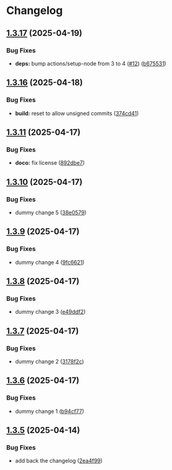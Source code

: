 # Changelog

## [1.3.17](https://github.com/jamiemoore/tools/compare/v1.3.16...v1.3.17) (2025-04-19)


### Bug Fixes

* **deps:** bump actions/setup-node from 3 to 4 ([#12](https://github.com/jamiemoore/tools/issues/12)) ([b675531](https://github.com/jamiemoore/tools/commit/b6755311fdc199f0def160dbc679825c2633d18f))

## [1.3.16](https://github.com/jamiemoore/tools/compare/v1.3.15...v1.3.16) (2025-04-18)


### Bug Fixes

* **build:** reset to allow unsigned commits ([374cd41](https://github.com/jamiemoore/tools/commit/374cd41fd0d6e783cd4eec2eff5498cc25fe99a0))

## [1.3.11](https://github.com/jamiemoore/tools/compare/v1.3.10...v1.3.11) (2025-04-17)


### Bug Fixes

* **doco:** fix license ([892dbe7](https://github.com/jamiemoore/tools/commit/892dbe76d813ab99f40f96e11d19e9cdab948f75))

## [1.3.10](https://github.com/jamiemoore/tools/compare/v1.3.9...v1.3.10) (2025-04-17)


### Bug Fixes

* dummy change 5 ([38e0579](https://github.com/jamiemoore/tools/commit/38e057919eb2f922a3ca99cd19af7e5de5b96d48))

## [1.3.9](https://github.com/jamiemoore/tools/compare/v1.3.8...v1.3.9) (2025-04-17)


### Bug Fixes

* dummy change 4 ([9fc6621](https://github.com/jamiemoore/tools/commit/9fc6621681a1ad3485b50ee4bbaca75b0b17d3e0))

## [1.3.8](https://github.com/jamiemoore/tools/compare/v1.3.7...v1.3.8) (2025-04-17)


### Bug Fixes

* dummy change 3 ([e49ddf2](https://github.com/jamiemoore/tools/commit/e49ddf2d289939305e37f5560a7dad07a5324f50))

## [1.3.7](https://github.com/jamiemoore/tools/compare/v1.3.6...v1.3.7) (2025-04-17)


### Bug Fixes

* dummy change 2 ([3178f2c](https://github.com/jamiemoore/tools/commit/3178f2c5810e9492f5a74885a4cc3a81f58e6462))

## [1.3.6](https://github.com/jamiemoore/tools/compare/v1.3.5...v1.3.6) (2025-04-17)


### Bug Fixes

* dummy change 1 ([b94cf77](https://github.com/jamiemoore/tools/commit/b94cf77ff0c01a13609477d135262923eb5eb3aa))

## [1.3.5](https://github.com/jamiemoore/tools/compare/v1.3.4...v1.3.5) (2025-04-14)


### Bug Fixes

* add back the changelog ([2ea4f99](https://github.com/jamiemoore/tools/commit/2ea4f99d2a839b1cce3e45bfac192d778865b66d))
